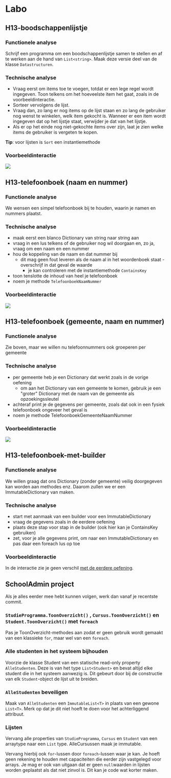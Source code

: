 # Labo

## H13-boodschappenlijstje

### Functionele analyse

Schrijf een programma om een boodschappenlijstje samen te stellen en af te werken aan de hand van `List<string>`. Maak deze versie deel van de klasse `Datastructuren`.

### Technische analyse

* Vraag eerst om items toe te voegen, totdat er een lege regel wordt ingegeven. Toon telkens om het hoeveelste item het gaat, zoals in de voorbeeldinteractie.
* Sorteer vervolgens de lijst.
* Vraag dan, zo lang er nog items op de lijst staan en zo lang de gebruiker nog wenst te winkelen, welk item gekocht is. Wanneer er een item wordt ingegeven dat op het lijstje staat, verwijder je dat van het lijstje.
* Als er op het einde nog niet-gekochte items over zijn, laat je zien welke items de gebruiker is vergeten te kopen.

**Tip**: voor lijsten is `Sort` een instantiemethode

### Voorbeeldinteractie

![](<../../.gitbook/assets/screenshot-from-2021-03-22-21-54-50 (1).png>)

## H13-telefoonboek (naam en nummer)

### Functionele analyse

We wensen een simpel telefoonboek bij te houden, waarin je namen en nummers plaatst.

### Technische analyse

* maak eerst een blanco Dictionary van string naar string aan
* vraag in een lus telkens of de gebruiker nog wil doorgaan en, zo ja, vraag om een naam en een nummer
* hou de koppeling van de naam en dat nummer bij
  * dit mag geen fout leveren als de naam al in het woordenboek staat - overschrijf in dat geval de waarde
    * je kan controleren met de instantiemethode `ContainsKey`
* toon tenslotte de inhoud van heel je telefoonboek
* noem je methode `TelefoonboekNaamNummer`

### Voorbeeldinteractie

![](../../.gitbook/assets/screenshot-from-2021-03-23-07-25-23.png)

## H13-telefoonboek (gemeente, naam en nummer)

### Functionele analyse

Zie boven, maar we willen nu telefoonnummers ook groeperen per gemeente

### Technische analyse

* per gemeente heb je een Dictionary dat werkt zoals in de vorige oefening
  * om aan het Dictionary van een gemeente te komen, gebruik je een "groter" Dictionary met de naam van de gemeente als opzoekingssleutel
* achteraf print je de gegevens per gemeente, zoals dat ook in een fysiek telefoonboek ongeveer het geval is
* noem je methode TelefoonboekGemeenteNaamNummer

### Voorbeeldinteractie

![](../../.gitbook/assets/screenshot-from-2021-03-23-07-31-58.png)

## H13-telefoonboek-met-builder

### Functionele analyse

We willen graag dat ons Dictionary (zonder gemeente) veilig doorgegeven kan worden aan methodes enz. Daarom zullen we er een ImmutableDictionary van maken.

### Technische analyse

* start met aanmaak van een builder voor een ImmutableDictionary
* vraag de gegevens zoals in de eerdere oefening
* plaats deze stap voor stap in de builder (ook hier kan je ContainsKey gebruiken)
* zet, voor je alle gegevens print, om naar een ImmutableDictionary en pas daar een foreach lus op toe

### Voorbeeldinteractie

In de interactie zie je geen verschil [met de eerdere oefening](labo-datastructuren.md#h-13-telefoonboek-naam-en-nummer).

## SchoolAdmin project

Als je alles eerder mee hebt kunnen volgen, werk dan vanaf je recentste commit.

### `StudieProgramma.ToonOverzicht()` , `Cursus.ToonOverzicht()` en `Student.ToonOverzicht()` met `foreach`

Pas je ToonOverzicht-methodes aan zodat er geen gebruik wordt gemaakt van een klassieke `for`, maar wel van een `foreach`.

### Alle studenten in het systeem bijhouden

Voorzie de klasse Student van een statische read-only property `AlleStudenten`. Deze is van het type `List<Student>` en bevat altijd elke student die in het systeem aanwezig is. Dit gebeurt door bij de constructie van elk `Student`-object de lijst uit te breiden.

### `AlleStudenten` beveiligen

Maak van `AlleStudenten` een `ImmutableList<T>` in plaats van een gewone `List<T>`. Merk op dat je dit niet hoeft te doen voor het achterliggend attribuut.

### Lijsten

Vervang alle properties van `StudieProgramma`, `Cursus` en `Student` van een arraytype naar een `List` type. AlleCursussen maak je immutable.

Vervang hierbij ook `for`-lussen door `foreach`-lussen waar je kan. Je hoeft geen rekening te houden met capaciteiten die eerder zijn vastgelegd voor arrays. Je mag er ook van uitgaan dat er geen `null`waarden in lijsten worden geplaatst als dat niet zinvol is. Dit kan je code wat korter maken.



